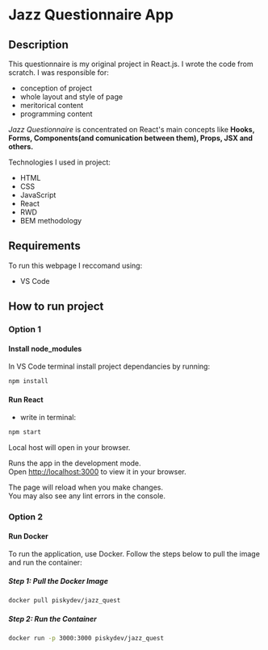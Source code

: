 # Jazz Questionnaire App

## Description

This questionnaire is my original project in React.js. I wrote the code from scratch. I was responsible for:
- conception of project
- whole layout and style of page
- meritorical content
- programming content

 *Jazz Questionnaire* is concentrated on React's main concepts like **Hooks, Forms, Components(and comunication between them), Props, JSX and others.**

Technologies I used in project:
- HTML
- CSS
- JavaScript
- React
- RWD
- BEM methodology

## Requirements

To run this webpage I reccomand using:
- VS Code

## How to run project
### Option 1
#### Install node_modules
In VS Code terminal install project dependancies by running: 
```bash
npm install
```

#### Run React
- write in terminal:
```bash
npm start
```
Local host will open in your browser.

Runs the app in the development mode.\
Open [http://localhost:3000](http://localhost:3000) to view it in your browser.

The page will reload when you make changes.\
You may also see any lint errors in the console.

### Option 2
#### Run Docker

To run the application, use Docker. Follow the steps below to pull the image and run the container:

##### Step 1: Pull the Docker Image
```bash
docker pull piskydev/jazz_quest
```
##### Step 2: Run the Container
```bash
docker run -p 3000:3000 piskydev/jazz_quest
```


